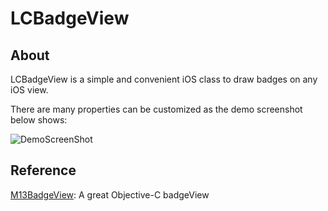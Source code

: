 # LCBadgeView

## About

LCBadgeView is a simple and convenient iOS class to draw badges on any iOS view. 

There are many properties can be customized as the demo screenshot below shows:

![DemoScreenShot](https://raw.githubusercontent.com/GavinFlying/LCBadgeView/master/LCBadgeView/LCBadgeView.png)

## Reference

[M13BadgeView](https://github.com/Marxon13/M13BadgeView): A great Objective-C badgeView
